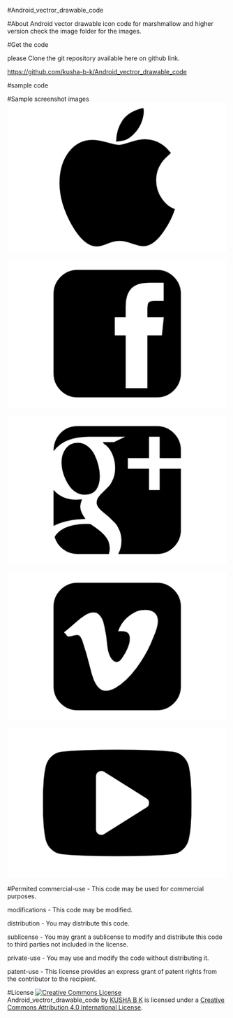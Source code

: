 #Android_vectror_drawable_code


#About
Android vector drawable icon code for marshmallow and higher version
check the image folder for the images.

#Get the code

please Clone the git repository available here on github link. 

https://github.com/kusha-b-k/Android_vectror_drawable_code

#sample code

<?xml version="1.0" encoding="utf-8"?>

<vector xmlns:android="http://schemas.android.com/apk/res/android"
    xmlns:app="http://schemas.android.com/apk/res-auto"
    xmlns:tools="http://schemas.android.com/tools"
    tools:targetApi="21"
    android:width="216dp"
    android:height="146dp"
    android:viewportWidth="216"
    app:vc_viewportWidth="216"
    android:viewportHeight="146"
    app:vc_viewportHeight="146">
    <path
        android:fillColor="#000000"
        app:vc_fillColor="#000000"
        android:pathData="M151.874,93.938 C148.126,88.561,146.253,82.503,146.253,75.77
C146.253,69.632,148.02,64.009,151.548,58.904
C153.449,56.134,156.546,52.93,160.837,49.29
C158.012,45.815,155.188,43.099,152.363,41.143
C147.257,37.613,141.472,35.848,135.009,35.848
C131.153,35.848,126.454,36.771,120.915,38.619
C115.592,40.466,111.708,41.39,109.264,41.39
C107.417,41.39,103.67,40.576,98.021,38.946
C92.318,37.316,87.511,36.502,83.6,36.502
C74.258,36.502,66.545,40.413,60.462,48.234
C54.324,56.164,51.255,66.321,51.255,78.705
C51.255,91.849,55.248,105.509,63.232,119.686
C71.324,133.753,79.499,140.788,87.755,140.788
C90.525,140.788,94.11,139.864,98.509,138.017
C102.909,136.226,106.765,135.329,110.079,135.329
C113.609,135.329,117.71,136.198,122.381,137.936
C127.323,139.672,131.126,140.541,133.787,140.541
C140.739,140.541,147.719,135.218,154.725,124.572
C159.287,117.783,162.628,110.994,164.746,104.204
C159.912,102.737,155.622,99.314,151.874,93.938 Z"
        app:vc_pathData="M151.874,93.938 C148.126,88.561,146.253,82.503,146.253,75.77
C146.253,69.632,148.02,64.009,151.548,58.904
C153.449,56.134,156.546,52.93,160.837,49.29
C158.012,45.815,155.188,43.099,152.363,41.143
C147.257,37.613,141.472,35.848,135.009,35.848
C131.153,35.848,126.454,36.771,120.915,38.619
C115.592,40.466,111.708,41.39,109.264,41.39
C107.417,41.39,103.67,40.576,98.021,38.946
C92.318,37.316,87.511,36.502,83.6,36.502
C74.258,36.502,66.545,40.413,60.462,48.234
C54.324,56.164,51.255,66.321,51.255,78.705
C51.255,91.849,55.248,105.509,63.232,119.686
C71.324,133.753,79.499,140.788,87.755,140.788
C90.525,140.788,94.11,139.864,98.509,138.017
C102.909,136.226,106.765,135.329,110.079,135.329
C113.609,135.329,117.71,136.198,122.381,137.936
C127.323,139.672,131.126,140.541,133.787,140.541
C140.739,140.541,147.719,135.218,154.725,124.572
C159.287,117.783,162.628,110.994,164.746,104.204
C159.912,102.737,155.622,99.314,151.874,93.938 Z" />
    <path
        android:fillColor="#000000"
        app:vc_fillColor="#000000"
        android:pathData="M124.172,30.96 C127.594,27.538,130.12,23.79,131.75,19.717
C133.324,15.643,134.111,11.949,134.111,8.636
C134.111,8.419,134.099,8.147,134.07,7.821
C134.045,7.495,134.031,7.224,134.031,7.007
C133.976,6.844,133.908,6.545,133.827,6.111
C133.746,5.677,133.678,5.378,133.623,5.215
C124.064,7.443,117.275,11.462,113.255,17.274
C109.182,23.14,107.063,30.119,106.9,38.212
C110.539,37.886,113.363,37.425,115.373,36.827
C118.307,35.849,121.238,33.893,124.172,30.96 Z"
        app:vc_pathData="M124.172,30.96 C127.594,27.538,130.12,23.79,131.75,19.717
C133.324,15.643,134.111,11.949,134.111,8.636
C134.111,8.419,134.099,8.147,134.07,7.821
C134.045,7.495,134.031,7.224,134.031,7.007
C133.976,6.844,133.908,6.545,133.827,6.111
C133.746,5.677,133.678,5.378,133.623,5.215
C124.064,7.443,117.275,11.462,113.255,17.274
C109.182,23.14,107.063,30.119,106.9,38.212
C110.539,37.886,113.363,37.425,115.373,36.827
C118.307,35.849,121.238,33.893,124.172,30.96 Z" />
</vector>


#Sample screenshot images
![alt tag](https://github.com/KUSHA-BK/Android_vectror_drawable_code/blob/master/images/apple2_kusha_b_k_vector.png)

![alt tag](https://github.com/KUSHA-BK/Android_vectror_drawable_code/blob/master/images/facebook6_kusha_b_k_vector.png)

![alt tag](https://github.com/KUSHA-BK/Android_vectror_drawable_code/blob/master/images/google_kusha_b_k_vector.png)

![alt tag](https://github.com/KUSHA-BK/Android_vectror_drawable_code/blob/master/images/vimeo0_kusha_b_k_vector.png)

![alt tag](https://github.com/KUSHA-BK/Android_vectror_drawable_code/blob/master/images/youtube_kusha_b_k_vector.png)

#Permited
commercial-use - This code may be used for commercial purposes.

modifications - This code may be modified.

distribution - You may distribute this code.

sublicense - You may grant a sublicense to modify and distribute this code to third parties not included in the license.

private-use - You may use and modify the code without distributing it.

patent-use - This license provides an express grant of patent rights from the contributor to the recipient.


#License
<a rel="license" href="http://creativecommons.org/licenses/by/4.0/"><img alt="Creative Commons License" style="border-width:0" src="https://i.creativecommons.org/l/by/4.0/88x31.png" /></a><br /><span xmlns:dct="http://purl.org/dc/terms/" property="dct:title">Android_vectror_drawable_code</span> by <a xmlns:cc="http://creativecommons.org/ns#" href="https://github.com/KUSHA-BK/Android_vectror_drawable_code/" property="cc:attributionName" rel="cc:attributionURL">KUSHA B K</a> is licensed under a <a rel="license" href="http://creativecommons.org/licenses/by/4.0/">Creative Commons Attribution 4.0 International License</a>.
